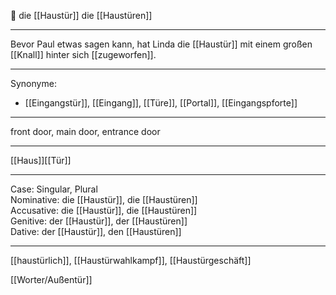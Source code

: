 🔴 die [[Haustür]]
die [[Haustüren]]

---
Bevor Paul etwas sagen kann, hat Linda die [[Haustür]] mit einem großen [[Knall]] hinter sich [[zugeworfen]].


---
Synonyme:
- [[Eingangstür]], [[Eingang]], [[Türe]], [[Portal]], [[Eingangspforte]]

---
front door, main door, entrance door

---
[[Haus]][[Tür]]

---
Case: Singular, Plural  
Nominative: die [[Haustür]], die [[Haustüren]]  
Accusative: die [[Haustür]], die [[Haustüren]]  
Genitive: der [[Haustür]], der [[Haustüren]]  
Dative: der [[Haustür]], den [[Haustüren]]  

---
[[haustürlich]], [[Haustürwahlkampf]], [[Haustürgeschäft]]

[[Worter/Außentür]]